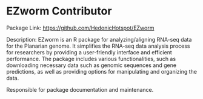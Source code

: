 # EZworm Contributor

Package Link: https://github.com/HedonicHotspot/EZworm 

Description: EZworm is an R package for analyzing/aligning RNA-seq data for the Planarian genome. It simplifies the RNA-seq data analysis process for researchers by providing a user-friendly interface and efficient performance. The package includes various functionalities, such as downloading necessary data such as genomic sequences and gene predictions, as well as providing options for manipulating and organizing the data.

Responsible for package documentation and maintenance. 
